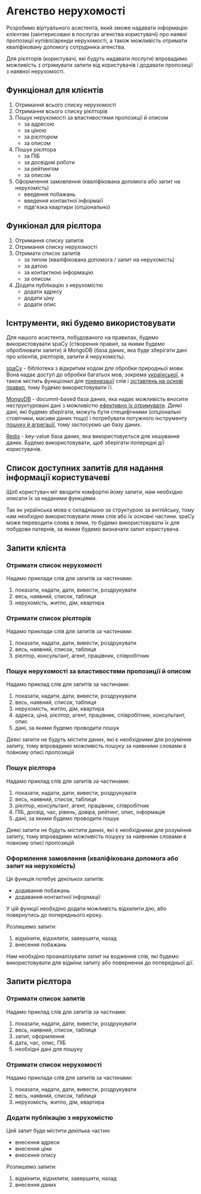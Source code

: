 # Агенство нерухомості

Розробимо віртуального асистента, який зможе надавати інформацію клієнтам (заінтерисовані в послугах агенства користувачі) про наявні пропозиції купівлі/аренди нерухомості, а також можливість отримати кваліфіковану допомогу сотрудника агенства. 

Для рієлторів (користувачі, які будуть надавати послуги) впровадимо можливість з отримувати запити від користувачів і додавати пропозиції з наявної нерухомості.

## Функціонал для клієнтів

1. Отримання всього списку нерухомості
2. Отримання всього списку рієлторів
3. Пошук нерухомості за властивостями пропозиції й описом
    - за адресою
    - за ціною
    - за рієлтором
    - за описом
4. Пошук рієлтора
    - за ПІБ
    - за досвідом роботи
    - за рейтингом
    - за описом
5. Оформлення замовлення (кваліфікована допомога або запит на нерухомість)
    - введення побажань
    - введення контактної інформаії
    - підв'язка квартири (опціонально)

## Функіонал для рієлтора

1. Отримання списку запитів
2. Отримання списку нерухомості
3. Отримати список запитів
    - за типом (кваліфікована допомога / запит на нерухомість)
    - за датою
    - за контактною інформацію
    - за описом
4. Додати публікацію з нерухомістю 
    - додати адресу
    - додати ціну
    - додати опис

## Існтрументи, які будемо використовувати

Для нашого асистента, побудованого на правилах, будемо використовувати spaCy (створення правил, за якими будемо оброблювати запити) й MongoDB (база даних, яка буде зберігати дані про клієнтів, рієлторів, запити й нерухомість).

[spaCy](https://spacy.io/usage/spacy-101) - бібліотека з відкритим кодом для обробки природньої мови. Вона надає доступ до обробки багатьох мов, зокрема [української](https://spacy.io/models/uk), а також містить функціонал для [токенизації](https://spacy.io/usage/linguistic-features) слів і [зіставлень на основі правил](https://spacy.io/usage/rule-based-matching), тому будемо використовувати її.

[MongoDB](https://www.mongodb.com/) - documnt-based база даних, яка надає можливість вносити неструктуровані дані з можливістю [ефективно їх отримувати](https://www.mongodb.com/blog/post/building-with-patterns-a-summary). Деякі дані, які будемо зберігати, можуть бути специфічними (опціональні стовпчики, масиви даних тощо) і потребувати потужного інструменту [пошуку й агрегації](https://www.mongodb.com/docs/manual/aggregation/), тому застосуємо цю базу даних.

[Redis](https://redis.io/) - key-value база даних, яка використовується для хешування даних. Будемо використовувати, щоб зберігати попередні дії користувачів.

## Список доступних запитів для надання інформації користувачеві

Щоб користувач міг вводити комфортні йому запити, нам необхідно описати їх за наданими функціями.

Так як українська мова є складнішою за структурою за англійську, тому нам необхідно використовувати леми слів або їх основні частини. spaCy може переводити слова в леми, то будемо використовувати їх для побудови патернів, за якими будемо визначати запит користувача.

## Запити клієнта
### Отримати список нерухомості
Надамо приклади слів для запитів за частинами:
1. показати, надати, дати, вивести, роздрукувати
2. весь, наявний, список, таблиця
3. нерухомість, житло, дім, квартира

### Отримати список рієлторів
Надамо приклади слів для запитів за частинами:
1. показати, надати, дати, вивести, роздрукувати
2. весь, наявний, список, таблиця
3. рієлтор, консультант, агент, працівник, співробітник

### Пошук нерухомості за властивостями пропозиції й описом
Надамо приклад слів для запитів за частинами:
1. показати, надати, дати, вивести, роздрукувати
2. весь, наявний, список, таблиця
3. нерухомість, житло, дім, квартира
4. адреса, ціна, рієлтор, агент, працівник, співробітник, консультант, опис
5. дані, за якими будемо проводити пошук

Деякі запити не будуть містити даних, які є необхідними для розуміння запиту, тому впровадимо можливість пошуку за наявними словами в повному описі пропозицій

### Пошук рієлтора
Надамо приклад слів для запитів за частинами:
1. показати, надати, дати, вивести, роздрукувати
2. весь, наявний, список, таблиця
3. рієлтор, консультант, агент, працівник, співробітник
4. ПІБ, досвід, час, рівень, довіра, рейтинг, опис, інформація
5. дані, за якими будемо проводити пошук

Деякі запити не будуть містити даних, які є необхідними для розуміння запиту, тому впровадимо можливість пошуку за наявними словами в повному описі пропозицій

### Оформлення замовлення (кваліфікована допомога або запит на нерухомість)
Ця функція потебує декількох запитів:
- додавання побажань
- додавання контактної інформації

У цій функції необхдіно додати можливість відхилити дію, або повернутись до попереднього кроку. 

Розпишемо запити:
1. відмінити, відхилити, завершити, назад
2. внесення побажань

Нам необхдіно проаналізувати запит на водження слів, які будемо використовувати для відміни запиту або повернення до попередньої дії.

## Запити рієлтора
### Отримати список запитів
Надамо приклад слів для запитів за частнами:
1. показати, надати, дати, вивести, роздрукувати
2. весь, наявний, список, таблиця
3. запит, оформлення
4. дата, час, опис, ПІБ
5. необхідні дані для пошуку

### Отримати список нерухомості
Надамо приклади слів для запитів за частинами:
1. показати, надати, дати, вивести, роздрукувати
2. весь, наявний, список, таблиця
3. нерухомість, житло, дім, квартира

### Додати публікацію з нерухомістю
Цей запит буде містити декілька частин:
- внесення адреси
- внесення ціни
- внесення опису

Розпишемо запити:
1. відмінити, відхилити, завершити, назад
2. внесення даних
